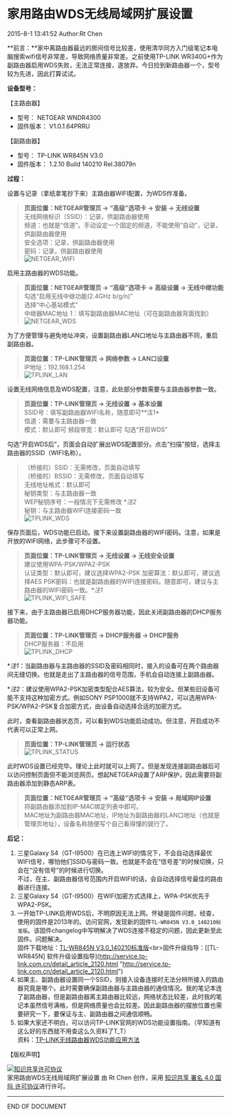 家用路由WDS无线局域网扩展设置
===
2015-8-1 13:41:52 Author:Rt Chen

**前言：**家中离路由器最远的房间信号比较差，使用清华同方入门级笔记本电脑搜索wifi信号非常差，导致网络质量非常差。之前使用TP-LINK WR340G+作为副路由器启用WDS失败，无法正常连接，遂放弃。今日捡到新路由器一个，型号较为先进，因此打算试试。

**设备型号：**

【主路由器】<br>
- 型号： NETGEAR WNDR4300<br>
- 固件版本： V1.0.1.64PRRU

【副路由器】<br>
- 型号： TP-LINK WR845N V3.0<br>
- 固件版本： 1.2.10 Build 140210 Rel.38079n

**过程：**

设置与记录（拿纸拿笔抄下来）主路由器WIFI配置，为WDS作准备。
> **页面位置：NETGEAR管理页 -> “高级”选项卡 -> 安装 -> 无线设置**<br>
> 无线网络标识（SSID）：记录，供副路由器使用<br>
> 频道：也就是“信道”。手动设定一个固定的频道，不能使用“自动”，记录，供副路由器使用<br>
> 安全选项：记录，供副路由器使用<br>
> 密码：记录，供副路由器使用<br>
> ![NETGEAR_WIFI](imgs/2015-8-1/NETGEAR_WIFI.jpg "NETGEAR的WIFI配置")

启用主路由器的WDS功能。
> **页面位置：NETGEAR管理页 -> “高级”选项卡 -> 高级设置 -> 无线中继功能**<br>
> 勾选“启用无线中继功能(2.4GHz b/g/n)”<br>
> 选择“中心基站模式”<br>
> 中继器MAC地址 1：填写副路由器MAC地址（可在副路由器背面找到）<br>
> ![NETGEAR_WDS](imgs/2015-8-1/NETGEAR_WDS.jpg "NETGEAR的WDS配置")

为了方便管理与避免地址冲突，设置副路由器LAN口地址与主路由器不同，重启副路由器。 
> **页面位置：TP-LINK管理页 -> 网络参数 -> LAN口设置**<br>
> IP地址：192.168.1.254<br>
> ![TPLINK_LAN](imgs/2015-8-1/TPLINK_LAN.jpg "TP-LINK的LAN配置")

设置无线网络信息及WDS配置，注意，此处部分参数需要与主路由器参数一致。
> **页面位置：TP-LINK管理页 -> 无线设置 -> 基本设置**<br>
> SSID号：填写副路由器WIFI名称，随意即可**注1*<br>
> 信道：需要与主路由器一致<br>
> 模式：默认即可
> 频段带宽：默认即可
> 勾选“开启WDS”

勾选“开启WDS后”，页面会自动扩展出WDS配置部分。点击“扫描”按钮，选择主路由器的SSID（WIFI名称）。
> （桥接的）SSID：无需修改，页面自动填写<br>
> （桥接的）BSSID：无需修改，页面自动填写<br>
> 无线地址格式：默认即可<br>
> 秘钥类型：与主路由器一致<br>
> WEP秘钥序号：一般情况下无需修改 **注2*<br>
> 秘钥：与主路由器WIFI连接密码一致<br>
> ![TPLINK_WDS](imgs/2015-8-1/TPLINK_WDS.jpg "TP-LINK的WDS配置")

保存页面后，WDS功能已启动。接下来设置副路由器的WIFI密码。注意，如果是开放的WIFI网络，此步骤可不设置。
> **页面位置：TP-LINK管理页 -> 无线设置 -> 无线安全设置**<br>
> 建议使用WPA-PSK/WPA2-PSK<br>
> 认证类型：默认即可，建议选择WPA2-PSK
> 加密算法：默认即可，建议选择AES
> PSK密码：也就是副路由器的WIFI连接密码。随意即可，建议与主路由器的WIFI密码一致。**注1*<br>
> ![TPLINK_WIFI_SAFE](imgs/2015-8-1/TPLINK_WIFI_SAFE.jpg "TP-LINK的WIFI安全配置")

接下来，由于主路由器已启用DHCP服务器功能，因此关闭副路由器的DHCP服务器功能。
> **页面位置：TP-LINK管理页 -> DHCP服务器 -> DHCP服务**<br>
> DHCP服务器：不启用<br>
> ![TPLINK_DHCP](imgs/2015-8-1/TPLINK_DHCP.jpg "TP-LINK的DHCP配置")

**注1*：当副路由器与主路由器的SSID及密码相同时，接入的设备可在两个路由器间无缝切换。也就是走出了主路由器的信号范围，手机会自动连接上副路由器。

**注2*：建议使用WPA2-PSK加密类型配合AES算法，较为安全。但某些旧设备可能不支持这种加密方式。例如SONY PSP1000就不支持WPA2，可以选用WPA-PSK/WPA2-PSK复合加密方式，由设备自动选择合适的加密方式。

此时，查看副路由器状态页，可以看到WDS功能启动成功。但注意，开启成功不代表可以正常上网。
> **页面位置：TP-LINK管理页 -> 运行状态**<br>
> ![TPLINK_STATUS](imgs/2015-8-1/TPLINK_STATUS.jpg "TP-LINK的运行状态页")

此时WDS设置已经完毕。理论上此时就可以上网了。但是发现连接副路由器后可以访问控制页面但不能浏览网页。想起NETGEAR设置了ARP保护，因此需要将副路由器添加到静态ARP表。
> **页面位置：NETGEAR管理页 -> “高级”选项卡 -> 安装 -> 局域网IP设置**<br>
> 将副路由器添加到IP-MAC绑定列表中即可。<br>
> MAC地址为副路由器MAC地址，IP地址为副路由器的LAN口地址（也就是管理页地址），设备名称随便写个自己看得懂的就行了。

**后记：**

1. 三星Galaxy S4（GT-I9500）在已连上WIFI的情况下，不会自动选择最优WIFI信号，哪怕他们SSID与密码一致。也就是不会在“信号差”的时候切换，只会在“没有信号”的时候进行切换。<br>不过，在主、副路由器信号范围内开启WIFI的话，会自动选择信号最佳的路由器进行连接。
2. 三星Galaxy S4（GT-I9500）在WIFI加密方式选择上，WPA-PSK优先于WPA2-PSK。
3. 一开始TP-LINK启用WDS后，不明原因无法上网。怀疑是固件问题，经查，使用的固件是2013年的。访问官网，发现新的固件`TL-WR845N V3.0_140210标准版`。该固件changelog中写明解决了WDS连接不稳定的问题，因此更新至此固件。问题解决。<br>固件下载地址：[TL-WR845N V3.0_140210标准版](http://service.tp-link.com.cn/detail_download_1395.html "http://service.tp-link.com.cn/detail_download_1395.html")<br>固件升级指导：[[TL-WR845N] 软件升级设置指导](http://service.tp-link.com.cn/detail_article_2120.html "http://service.tp-link.com.cn/detail_article_2120.html")
4. 如果主、副路由器设置同一个SSID，则接入设备连接时无法分辨所接入的路由器究竟是哪个。此时需要确保副路由器与主路由器的通信情况。我的笔记本连了副路由器，但是副路由器离主路由器比较远，网络状态比较差，此时我的笔记本虽然信号满格，但是网络质量也会比较差。因此副路由器的摆放位置也需要研究一下，要保证与主、副路由器之间通信顺畅。
5. 如果大家还不明白，可以访问TP-LINK官网的WDS功能设置指南。（早知道有这么好的东西就不用查这么久资料了T_T）<br>
资料：[TP-LINK无线路由器WDS功能应用方法](http://service.tp-link.com.cn/detail_article_106.html "http://service.tp-link.com.cn/detail_article_106.html")


【版权声明】

<a rel="license" href="http://creativecommons.org/licenses/by/4.0/"><img alt="知识共享许可协议" style="border-width:0" src="https://i.creativecommons.org/l/by/4.0/88x31.png" /></a><br />家用路由WDS无线局域网扩展设置 由 Rt Chen 创作，采用 <a rel="license" href="http://creativecommons.org/licenses/by/4.0/">知识共享 署名 4.0 国际 许可协议</a>进行许可。

----------
END OF DOCUMENT
